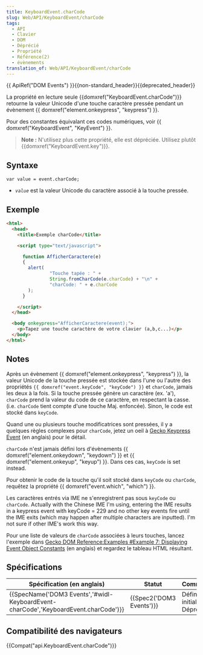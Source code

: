 ```yaml
---
title: KeyboardEvent.charCode
slug: Web/API/KeyboardEvent/charCode
tags:
  - API
  - Clavier
  - DOM
  - Déprécié
  - Propriété
  - Référence(2)
  - évènements
translation_of: Web/API/KeyboardEvent/charCode
---
```

{{ ApiRef("DOM Events") }}{{non-standard_header}}{{deprecated_header}}

La propriété en lecture seule {{domxref("KeyboardEvent.charCode")}} retourne la valeur Unicode d'une touche caractère pressée pendant un évènement {{ domxref("element.onkeypress", "keypress") }}.

Pour des constantes équivalant ces codes numériques, voir {{ domxref("KeyboardEvent", "KeyEvent") }}.

> **Note :** N'utilisez plus cette propriété, elle est dépréciée. Utilisez plutôt {{domxref("KeyboardEvent.key")}}.

## Syntaxe

    var value = event.charCode;

- _`value`_ est la valeur Unicode du caractère associé à la touche pressée.

## Exemple

```html
<html>
  <head>
    <title>Exemple charCode</title>

    <script type="text/javascript">

      function AfficherCaractere(e)
      {
        alert(
                "Touche tapée : " +
                String.fromCharCode(e.charCode) + "\n" +
                "charCode: " + e.charCode
        );
      }

    </script>
  </head>

  <body onkeypress="AfficherCaractere(event);">
    <p>Tapez une touche caractère de votre clavier (a,b,c...)</p>
  </body>
</html>
```

## Notes

Après un évènement {{ domxref("element.onkeypress", "keypress") }}, la valeur Unicode de la touche pressée est stockée dans l'une ou l'autre des propriétés `{{ domxref("event.keyCode", "keyCode") }}` et `charCode`, jamais les deux à la fois. Si la touche pressée génère un caractère (ex. 'a'), `charCode` prend la valeur du code de ce caractère, en respectant la casse. (i.e. `charCode` tient compte d'une touche Maj. enfoncée). Sinon, le code est stocké dans `keyCode`.

Quand une ou plusieurs touche modificatrices sont pressées, il y a quelques règles complexes pour `charCode`, jetez un oeil à [Gecko Keypress Event](/en/Gecko_Keypress_Event) (en anglais) pour le détail.

`charCode` n'est jamais défini lors d'évènements {{ domxref("element.onkeydown", "keydown") }} et {{ domxref("element.onkeyup", "keyup") }}. Dans ces cas, `keyCode` is set instead.

Pour obtenir le code de la touche qu'il soit stocké dans `keyCode` ou `charCode`, requêtez la propriété {{ domxref("event.which", "which") }}.

Les caractères entrés via IME ne s'enregistrent pas sous `keyCode` ou `charCode`. Actually with the Chinese IME I'm using, entering the IME results in a keypress event with keyCode = 229 and no other key events fire until the IME exits (which may happen after multiple characters are inputted). I'm not sure if other IME's work this way.

Pour une liste de valeurs de `charCode` associées à leurs touches, lancez l'exemple dans [Gecko DOM Reference:Examples #Example 7: Displaying Event Object Constants](/en/Gecko_DOM_Reference/Examples#Example_7:_Displaying_Event_Object_Constants) (en anglais) et regardez le tableau HTML résultant.

## Spécifications

| Spécification (en anglais)                                                                                       | Statut                           | Commentaire                   |
| ---------------------------------------------------------------------------------------------------------------- | -------------------------------- | ----------------------------- |
| {{SpecName('DOM3 Events','#widl-KeyboardEvent-charCode','KeyboardEvent.charCode')}} | {{Spec2('DOM3 Events')}} | Définition initiale; Déprécié |

## Compatibilité des navigateurs

{{Compat("api.KeyboardEvent.charCode")}}
